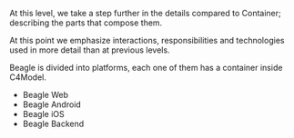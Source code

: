 At this level, we take a step further in the details compared to Container; describing the parts that compose them. 

At this point we emphasize interactions, responsibilities and technologies used in more detail than at previous levels.

Beagle is divided into platforms, each one of them has a container inside C4Model.

 - Beagle Web
 - Beagle Android
 - Beagle iOS
 - Beagle Backend
